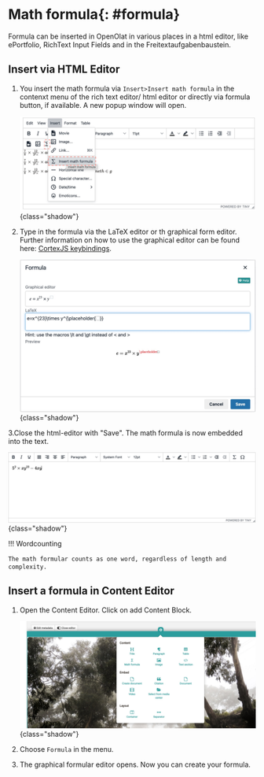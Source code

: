 # Math formula{: #formula}

Formula can be inserted in OpenOlat in various places in a html editor, like ePortfolio, RichText Input Fields and in the Freitextaufgabenbaustein.

## Insert via HTML Editor

1. You insert the math formula via `Insert>Insert math formula` in the contenxt menu of the rich text editor/ html editor or directly via formula button, if available. A new popup window will open.

    ![explanation for insert math formula](assets/mathjax-html.jpg){class="shadow"}

2. Type in the formula via the LaTeX editor or th graphical form editor. Further information on how to use the graphical editor can be found here: [CortexJS keybindings](https://cortexjs.io/mathlive/reference/keybindings/).

    ![formula editor window](assets/mathjax-editor-window.jpg){class="shadow"}
  
3.Close the html-editor with "Save".
The math formula is now embedded into the text.

   ![formula embedded](assets/mathjax-embedded.jpg){class="shadow"}

!!! Wordcounting

    The math formular counts as one word, regardless of length and complexity.

## Insert a formula in Content Editor

1. Open the Content Editor. Click on add Content Block.

    ![contenteditor-fragetyp](assets/mathjax-content-editor.jpg){class="shadow"}

2. Choose `Formula` in the menu.
3. The graphical formular editor opens. Now you can create your formula.
